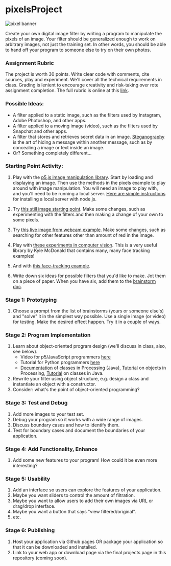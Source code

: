 # pixelsProject

![pixel banner](https://github.com/lizzybrooks/pixelsProject/blob/master/pixelspics/pixelbanner.png)

Create your own digital image filter by writing a program to manipulate the pixels of an image. Your filter should be generalized enough to work on arbitrary images, not just the training set. In other words, you should be able to hand off your program to someone else to try on their own photos.

### Assignment Rubric
The project is worth 30 points. Write clear code with comments, cite sources, play and experiment. We'll cover all the technical requirements in class. Grading is lenient to encourage creativity and risk-taking over rote assignment completion. 
The full rubric is online at this [link](https://docs.google.com/spreadsheets/d/1gjmgkMsPOTX1_vrfAiLvYJhuuomyxJPCz-fxnbw2QoQ/edit?usp=sharing).

### Possible Ideas:
* A filter applied to a static image, such as the filters used by Instagram, Adobe Photoshop, and other apps.
* A filter applied to a moving image (video), such as the filters used by Snapchat and other apps.
* A filter that stores and retrieves secret data in an image. [Steganography](http://en.wikipedia.org/wiki/Steganography) is the art of hiding a message within another message, such as by concealing a image or text inside an image.
* Or? Something completely different... 


### Starting Point Activity:
1) Play with the [p5.js image manipulation library](https://p5js.org/reference/#group-Image). Start by loading and displaying an image. Then use the methods in the pixels example to play around with image manipulation. You will need an image to play with, and you'll need to be running a local server. [Here are simple instructions](https://lwhs.myschoolapp.com/app/faculty#topicdetail/305975/32277002/32277002/653432/0/0) for installing a local server with node.js.

2) Try [this still image starting point](https://github.com/lizzybrooks/pixelsProject/blob/master/minorManipulations.js). Make some changes, such as experimenting with the filters and then making a change of your own to some pixels.

3) Try [this live image from webcam example](https://github.com/lizzybrooks/pixelsProject/blob/master/videoTester.js). Make some changes, such as searching for other features other than amount of red in the image.

4) Play with [these experiments in computer vision](https://github.com/kylemcdonald/cv-examples). This is a very useful library by Kyle McDonald that contains many, many face tracking examples!

5) And with [this face-tracking example](https://github.com/auduno/clmtrackr). 

6) Write down six ideas for possible filters that you'd like to make. Jot them on a piece of paper. When you have six, add them to the [brainstorm doc](https://github.com/lizzybrooks/pixelsProject/blob/master/brainstorm.md). 


### Stage 1: Prototyping
1) Choose a prompt from the list of brainstorms (yours or someone else's) and "solve" it in the simplest way possible. Use a single image (or video) for testing. Make the desired effect happen. Try it in a couple of ways. 

### Stage 2: Program Implementation
1) Learn about object-oriented program design (we'll discuss in class, also, see below).
    * Video for p5/JavaScript programmers [here](https://www.youtube.com/watch?v=T-HGdc8L-7w&t=586s)
    * Tutorial for Python programmers [here](https://jeffknupp.com/blog/2014/06/18/improve-your-python-python-classes-and-object-oriented-programming/)
    * [Documentation](https://processing.org/reference/class.html) of classes in Processing (Java), [Tutorial](https://processing.org/tutorials/objects/) on objects in Processing, [Tutorial](https://docs.oracle.com/javase/tutorial/java/javaOO/classes.html) on classes in Java. 
2) Rewrite your filter using object structure, e.g. design a class and instantiate an object with a constructor. 
3) Consider: what's the point of object-oriented programming? 

### Stage 3: Test and Debug
1) Add more images to your test set.
2) Debug your program so it works with a wide range of images.
3) Discuss boundary cases and how to identify them.
4) Test for boundary cases and document the boundaries of your application.

### Stage 4: Add Functionality, Enhance
1) Add some new features to your program! How could it be even more interesting? 

### Stage 5: Usability
1) Add an interface so users can explore the features of your application.
2) Maybe you want sliders to control the amount of filtration. 
3) Maybe you want to allow users to add their own images via URL or drag/drop interface.
4) Maybe you want a button that says "view filtered/original".
5) etc. 

### Stage 6: Publishing
1) Host your application via Github pages OR package your application so that it can be downloaded and installed. 
2) Link to your web app or download page via the final projects page in this repository (coming soon). 






